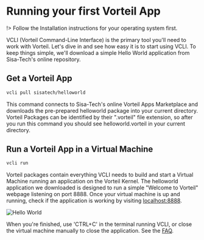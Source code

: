 # Running your first Vorteil App

!> Follow the Installation instructions for your operating system first.

VCLI (Vorteil Command-Line Interface) is the primary tool you'll need to work with Vorteil.
Let's dive in and see how easy it is to start using VCLI.
To keep things simple, we'll download a simple Hello World application from Sisa-Tech's online repository.

## Get a Vorteil App

```bash
vcli pull sisatech/helloworld
```

This command connects to Sisa-Tech's online Vorteil Apps Marketplace and downloads the pre-prepared helloworld package into your current directory. Vorteil Packages can be identified by their ".vorteil" file extension, so after you run this command you should see helloworld.vorteil in your current directory.

## Run a Vorteil App in a Virtual Machine

```bash
vcli run
```

Vorteil packages contain everything VCLI needs to build and start a Virtual Machine running an application on the Vorteil Kernel. The helloworld application we downloaded is designed to run a simple "Welcome to Vorteil" webpage listening on port 8888. Once your virtual machine is up and running, check if the application is working by visiting [localhost:8888](localhost:8888).

![Hello World](/quick/white-background-helloworld.png)

When you're finished, use 'CTRL+C' in the terminal running VCLI, or close the virtual machine manually to close the application. See the [FAQ](../debug/faq.md).
